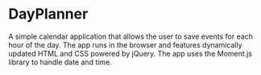 # DayPlanner
A simple calendar application that allows the user to save events for each hour of the day. The app runs in the browser and features dynamically updated HTML and CSS powered by jQuery.  The app uses the Moment.js library to handle date and time. 

